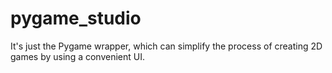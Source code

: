 # pygame_studio
It's just the Pygame wrapper,  which can simplify the process of creating 2D games by using a convenient UI.
